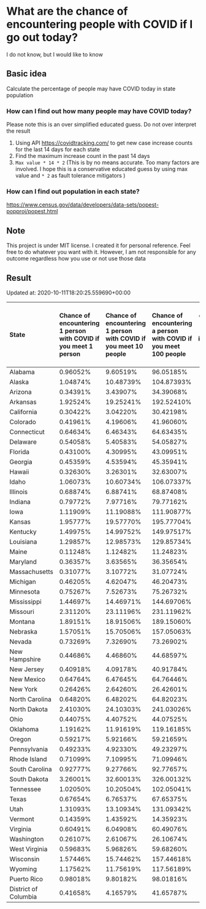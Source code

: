 # What are the chance of encountering people with COVID if I go out today?
I do not know, but I would like to know

## Basic idea
Calculate the percentage of people may have COVID today in state population

### How can I find out how many people may have COVID today?
Please note this is an over simplified educated guess. Do not over interpret the result 
1. Using API https://covidtracking.com/ to get new case increase counts for the last 14 days for each state
2. Find the maximum increase count in the past 14 days
3. `Max value * 14 * 2` (This is by no means accurate. Too many factors are involved. I hope this is a conservative educated guess by using max value and `* 2` as fault tolerance mitigators ) 

### How can I find out population in each state?
https://www.census.gov/data/developers/data-sets/popest-popproj/popest.html

## Note
This project is under MIT license. I created it for personal reference. Feel free to do whatever you want with it. However, I am not responsible for any outcome regardless how you use or not use those data 

## Result

 Updated at: 2020-10-11T18:20:25.559690+00:00

| State                | Chance of encountering 1 person with COVID if you meet 1 person   | Chance of encountering 1 person with COVID if you meet 10 people   | Chance of encountering a person with COVID if you meet 100 people   |   Max count of new case increase in the past 14 days |   Estimated people count with COVID |
|:---------------------|:------------------------------------------------------------------|:-------------------------------------------------------------------|:--------------------------------------------------------------------|-----------------------------------------------------:|------------------------------------:|
| Alabama              | 0.96052%                                                          | 9.60519%                                                           | 96.05185%                                                           |                                                 1682 |                               47096 |
| Alaska               | 1.04874%                                                          | 10.48739%                                                          | 104.87393%                                                          |                                                  274 |                                7672 |
| Arizona              | 0.34391%                                                          | 3.43907%                                                           | 34.39068%                                                           |                                                  894 |                               25032 |
| Arkansas             | 1.92524%                                                          | 19.25241%                                                          | 192.52410%                                                          |                                                 2075 |                               58100 |
| California           | 0.30422%                                                          | 3.04220%                                                           | 30.42198%                                                           |                                                 4293 |                              120204 |
| Colorado             | 0.41961%                                                          | 4.19606%                                                           | 41.96060%                                                           |                                                  863 |                               24164 |
| Connecticut          | 0.64634%                                                          | 6.46343%                                                           | 64.63435%                                                           |                                                  823 |                               23044 |
| Delaware             | 0.54058%                                                          | 5.40583%                                                           | 54.05827%                                                           |                                                  188 |                                5264 |
| Florida              | 0.43100%                                                          | 4.30995%                                                           | 43.09951%                                                           |                                                 3306 |                               92568 |
| Georgia              | 0.45359%                                                          | 4.53594%                                                           | 45.35941%                                                           |                                                 1720 |                               48160 |
| Hawaii               | 0.32630%                                                          | 3.26301%                                                           | 32.63007%                                                           |                                                  165 |                                4620 |
| Idaho                | 1.06073%                                                          | 10.60734%                                                          | 106.07337%                                                          |                                                  677 |                               18956 |
| Illinois             | 0.68874%                                                          | 6.88741%                                                           | 68.87408%                                                           |                                                 3117 |                               87276 |
| Indiana              | 0.79772%                                                          | 7.97716%                                                           | 79.77162%                                                           |                                                 1918 |                               53704 |
| Iowa                 | 1.11909%                                                          | 11.19088%                                                          | 111.90877%                                                          |                                                 1261 |                               35308 |
| Kansas               | 1.95777%                                                          | 19.57770%                                                          | 195.77704%                                                          |                                                 2037 |                               57036 |
| Kentucky             | 1.49975%                                                          | 14.99752%                                                          | 149.97517%                                                          |                                                 2393 |                               67004 |
| Louisiana            | 1.29857%                                                          | 12.98573%                                                          | 129.85734%                                                          |                                                 2156 |                               60368 |
| Maine                | 0.11248%                                                          | 1.12482%                                                           | 11.24823%                                                           |                                                   54 |                                1512 |
| Maryland             | 0.36357%                                                          | 3.63565%                                                           | 36.35654%                                                           |                                                  785 |                               21980 |
| Massachusetts        | 0.31077%                                                          | 3.10772%                                                           | 31.07724%                                                           |                                                  765 |                               21420 |
| Michigan             | 0.46205%                                                          | 4.62047%                                                           | 46.20473%                                                           |                                                 1648 |                               46144 |
| Minnesota            | 0.75267%                                                          | 7.52673%                                                           | 75.26732%                                                           |                                                 1516 |                               42448 |
| Mississippi          | 1.44697%                                                          | 14.46971%                                                          | 144.69706%                                                          |                                                 1538 |                               43064 |
| Missouri             | 2.31120%                                                          | 23.11196%                                                          | 231.11962%                                                          |                                                 5066 |                              141848 |
| Montana              | 1.89151%                                                          | 18.91506%                                                          | 189.15060%                                                          |                                                  722 |                               20216 |
| Nebraska             | 1.57051%                                                          | 15.70506%                                                          | 157.05063%                                                          |                                                 1085 |                               30380 |
| Nevada               | 0.73269%                                                          | 7.32690%                                                           | 73.26902%                                                           |                                                  806 |                               22568 |
| New Hampshire        | 0.44686%                                                          | 4.46860%                                                           | 44.68597%                                                           |                                                  217 |                                6076 |
| New Jersey           | 0.40918%                                                          | 4.09178%                                                           | 40.91784%                                                           |                                                 1298 |                               36344 |
| New Mexico           | 0.64764%                                                          | 6.47645%                                                           | 64.76446%                                                           |                                                  485 |                               13580 |
| New York             | 0.26426%                                                          | 2.64260%                                                           | 26.42601%                                                           |                                                 1836 |                               51408 |
| North Carolina       | 0.64820%                                                          | 6.48202%                                                           | 64.82023%                                                           |                                                 2428 |                               67984 |
| North Dakota         | 2.41030%                                                          | 24.10303%                                                          | 241.03026%                                                          |                                                  656 |                               18368 |
| Ohio                 | 0.44075%                                                          | 4.40752%                                                           | 44.07525%                                                           |                                                 1840 |                               51520 |
| Oklahoma             | 1.19162%                                                          | 11.91619%                                                          | 119.16185%                                                          |                                                 1684 |                               47152 |
| Oregon               | 0.59217%                                                          | 5.92166%                                                           | 59.21659%                                                           |                                                  892 |                               24976 |
| Pennsylvania         | 0.49233%                                                          | 4.92330%                                                           | 49.23297%                                                           |                                                 2251 |                               63028 |
| Rhode Island         | 0.71099%                                                          | 7.10995%                                                           | 71.09946%                                                           |                                                  269 |                                7532 |
| South Carolina       | 0.92777%                                                          | 9.27766%                                                           | 92.77657%                                                           |                                                 1706 |                               47768 |
| South Dakota         | 3.26001%                                                          | 32.60013%                                                          | 326.00132%                                                          |                                                 1030 |                               28840 |
| Tennessee            | 1.02050%                                                          | 10.20504%                                                          | 102.05041%                                                          |                                                 2489 |                               69692 |
| Texas                | 0.67654%                                                          | 6.76537%                                                           | 67.65375%                                                           |                                                 7006 |                              196168 |
| Utah                 | 1.31093%                                                          | 13.10934%                                                          | 131.09342%                                                          |                                                 1501 |                               42028 |
| Vermont              | 0.14359%                                                          | 1.43592%                                                           | 14.35923%                                                           |                                                   32 |                                 896 |
| Virginia             | 0.60491%                                                          | 6.04908%                                                           | 60.49076%                                                           |                                                 1844 |                               51632 |
| Washington           | 0.26107%                                                          | 2.61067%                                                           | 26.10674%                                                           |                                                  710 |                               19880 |
| West Virginia        | 0.59683%                                                          | 5.96826%                                                           | 59.68260%                                                           |                                                  382 |                               10696 |
| Wisconsin            | 1.57446%                                                          | 15.74462%                                                          | 157.44618%                                                          |                                                 3274 |                               91672 |
| Wyoming              | 1.17562%                                                          | 11.75619%                                                          | 117.56189%                                                          |                                                  243 |                                6804 |
| Puerto Rico          | 0.98018%                                                          | 9.80182%                                                           | 98.01816%                                                           |                                                 1118 |                               31304 |
| District of Columbia | 0.41658%                                                          | 4.16579%                                                           | 41.65787%                                                           |                                                  105 |                                2940 |